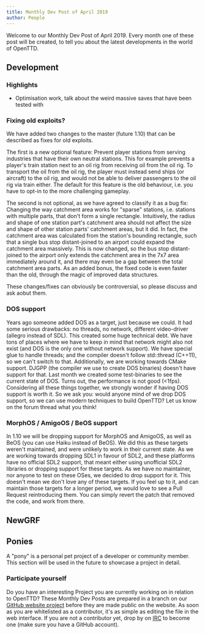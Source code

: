 ```yaml
---
title: Monthly Dev Post of April 2019
author: People
---
```


Welcome to our Monthly Dev Post of April 2019.
Every month one of these post will be created, to tell you about the latest developments in the world of OpenTTD.

<!-- more -->

## Development

### Highlights

* Optimisation work, talk about the weird massive saves that have been tested with

### Fixing old exploits?

We have added two changes to the master (future 1.10) that can be described as fixes for old exploits.

The first is a new optional feature:
Prevent player stations from serving industries that have their own neutral stations.
This for example prevents a player's train station next to an oil rig from receiving oil from the oil rig.
To transport the oil from the oil rig, the player must instead send ships (or aircraft) to the oil rig, and would not be able to deliver passengers to the oil rig via train either.
The default for this feature is the old behaviour, i.e. you have to opt-in to the more challenging gameplay.

The second is not optional, as we have agreed to classify it as a bug fix:
Changing the way catchment area works for "sparse" stations, i.e. stations with multiple parts, that don't form a single rectangle.
Intuitively, the radius and shape of one station part's catchment area should not affect the size and shape of other station parts' catchment areas, but it did.
In fact, the catchment area was calculated from the station's bounding rectangle, such that a single bus stop distant-joined to an airport could expand the catchment area massively.
This is now changed, so the bus stop distant-joined to the airport only extends the catchment area in the 7x7 area immediately around it, and there may even be a gap between the total catchment area parts.
As an added bonus, the fixed code is even faster than the old, through the magic of improved data structures.

These changes/fixes can obviously be controversial, so please discuss and ask aobut them.

### DOS support

Years ago someone added DOS as a target, just because we could.
It had some serious drawbacks: no threads, no network, different video-driver (allegro instead of SDL).
This created some huge technical debt.
We have tons of places where we have to keep in mind that network might also not exist (and DOS is the only one without network support).
We have special glue to handle threads; and the compiler doesn't follow std::thread (C++11), so we can't switch to that.
Additionally, we are working towards CMake support.
DJGPP (the compiler we use to create DOS binaries) doesn't have support for that.
Last month we created some test-binaries to see the current state of DOS.
Turns out, the performance is not good (<1fps).
Considering all these things together, we strongly wonder if having DOS support is worth it.
So we ask you: would anyone mind of we drop DOS support, so we can use modern techniques to build OpenTTD?
Let us know on the forum thread what you think!

### MorphOS / AmigoOS / BeOS support

In 1.10 we will be dropping support for MorphOS and AmigoOS, as well as BeOS (you can use Haiku instead of BeOS).
We did this as these targets weren't maintained, and were unlikely to work in their current state.
As we are working towards dropping SDL1 in favour of SDL2, and these platforms have no official SDL2 support, that meant either using unofficial SDL2 libraries or dropping support for these targets.
As we have no maintainer, nor anyone to test on these OSes, we decided to drop support for it.
This doesn't mean we don't love any of these targets.
If you feel up to it, and can maintain those targets for a longer period, we would love to see a Pull Request reintroducing them.
You can simply revert the patch that removed the code, and work from there.

## NewGRF

## Ponies

A "pony" is a personal pet project of a developer or community member. This section will be used in the future to showcase a project in detail.

 ### Participate yourself

 Do you have an interesting Project you are currently working on in relation to OpenTTD?
These Monthly Dev Posts are prepared in a branch on our [GitHub website project](https://github.com/OpenTTD/website/tree/monthly-dev-post/_posts/2019-04-01-monthly-dev-post.md) before they are made public on the website.
As soon as you are whitelisted as a contributor, it's as simple as editing the file in the web interface.
If you are not a contributor yet, drop by on [IRC](https://www.openttd.org/contact.html) to become one (make sure you have a GitHub account).
